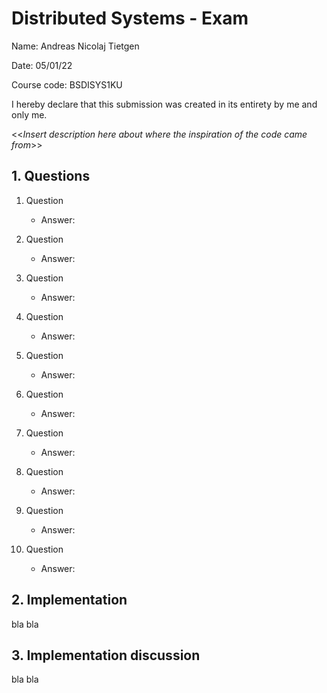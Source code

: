 # Distributed Systems - Exam
Name:       Andreas Nicolaj Tietgen

Date: 05/01/22

Course code: BSDISYS1KU

I hereby declare that this submission was created in its entirety by me and only me.

<<*Insert description here about where the inspiration of the code came from*>>

## 1. Questions

1. Question 
   * Answer:

2. Question 
   * Answer:

3. Question 
   * Answer:

4. Question 
   * Answer:

5. Question 
   * Answer:

6. Question 
   * Answer:

7. Question 
   * Answer:

8. Question 
   * Answer:

9. Question 
   * Answer:

10. Question 
    * Answer:



## 2. Implementation
bla bla

## 3. Implementation discussion
bla bla